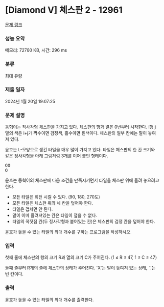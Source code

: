 # [Diamond V] 체스판 2 - 12961 

[문제 링크](https://www.acmicpc.net/problem/12961) 

### 성능 요약

메모리: 72760 KB, 시간: 296 ms

### 분류

최대 유량

### 제출 일자

2024년 1월 20일 19:07:25

### 문제 설명

<p>동혁이는 직사각형 체스판을 가지고 있다. 체스판의 행과 열은 0번부터 시작한다. i행 j열의 색은 i+j가 짝수이면 검정색, 홀수이면 흰색이다. 체스판의 일부 칸에는 말이 놓여져 있다.</p>

<p>윤호는 L-모양으로 생긴 타일을 매우 많이 가지고 있다. 타일은 체스판의 한 칸 크기와 같은 정사각형을 아래 그림처럼 3개를 이어 붙인 형태이다.</p>

<pre>OO
O</pre>

<p>윤호는 동혁이의 체스판에 다음 조건을 만족시키면서 타일을 체스판 위에 올려 놓으려고 한다.</p>

<ul>
	<li>모든 타일은 회전 시킬 수 있다. (90, 180, 270도)</li>
	<li>모든 타일은 체스판 위의 세 칸을 덮어야 한다.</li>
	<li>타일은 겹치면 안 된다.</li>
	<li>말이 이미 올려져있는 칸은 타일이 덮을 수 없다.</li>
	<li>타일의 꼭짓점 칸(두 정사각형과 붙어있는 칸)은 체스판의 검정 칸을 덮어야 한다.</li>
</ul>

<p>윤호가 놓을 수 있는 타일의 최대 개수를 구하는 프로그램을 작성하시오.</p>

### 입력 

 <p>첫째 줄에 체스판의 행의 크기 R과 열의 크기 C가 주어진다. (1 ≤ R ≤ 47, 1 ≤ C ≤ 47)</p>

<p>둘째 줄부터 R개의 줄에 체스판의 상태가 주어진다. 'X'는 말이 놓여져 있는 상태, '.'는 빈 칸이다.</p>

### 출력 

 <p>윤호가 놓을 수 있는 타일의 최대 개수를 출력한다.</p>

